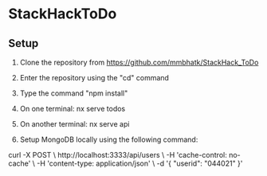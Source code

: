 # StackHackToDo

## Setup

1) Clone the repository from https://github.com/mmbhatk/StackHack_ToDo

2) Enter the repository using the "cd" command

3) Type the command "npm install"

4) On one terminal: nx serve todos

5) On another terminal: nx serve api

6) Setup MongoDB locally using the following command:

curl -X POST \ http://localhost:3333/api/users \ -H 'cache-control: no-cache' \ -H 'content-type: application/json' \ -d '{ "userid": "044021" }'
